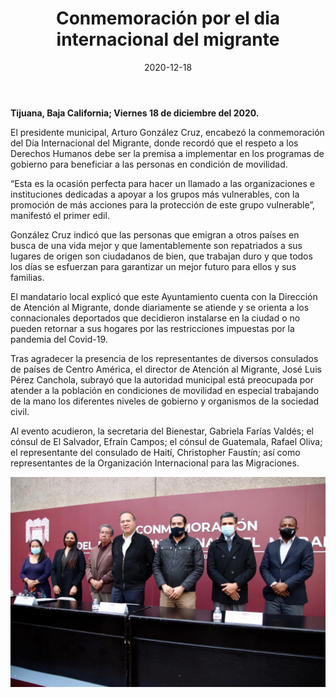 ﻿---
layout: blog
title:  "Conmemoración por el dia internacional del migrante"
date:   2020-12-18
categories: tijuana
permalink: /:categories/:title:output_ext
image: /img/cnr/2020-12-18-conmemoracion.jpeg
alt: "Conmemoración por el dia internacional del migrante"
autor: 
---
 
**Tijuana, Baja California; Viernes 18 de diciembre del 2020.**


El presidente municipal, Arturo González Cruz, encabezó la conmemoración del Día Internacional del Migrante, donde recordó que el respeto a los Derechos Humanos debe ser la premisa a implementar en los programas de gobierno para beneficiar a las personas en condición de movilidad. 


“Esta es la ocasión perfecta para hacer un llamado a las organizaciones e instituciones dedicadas a apoyar a los grupos más vulnerables, con la promoción de más acciones para la protección de este grupo vulnerable”, manifestó el primer edil. 


González Cruz indicó que las personas que emigran a otros países en busca de una vida mejor y que lamentablemente son repatriados a sus lugares de origen son ciudadanos de bien, que trabajan duro y que todos los días se esfuerzan para garantizar un mejor futuro para ellos y sus familias.


El mandatario local explicó que este Ayuntamiento cuenta con la Dirección de Atención al Migrante, donde diariamente se atiende y se orienta a los connacionales deportados que decidieron instalarse en la ciudad o no pueden retornar a sus hogares por las restricciones impuestas por la pandemia del Covid-19. 


Tras agradecer la presencia de los representantes de diversos consulados de países de Centro América,  el director de Atención al Migrante, José Luis Pérez Canchola, subrayó que la autoridad municipal está preocupada por atender a la población en condiciones de movilidad en especial trabajando de la mano los diferentes niveles de gobierno y  organismos de la sociedad civil. 


Al evento acudieron, la secretaria del Bienestar, Gabriela Farías Valdés; el cónsul de El Salvador, Efraín Campos; el cónsul de Guatemala, Rafael Oliva; el representante del consulado de Haití, Christopher Faustín; así como representantes de la Organización Internacional para las Migraciones.

<div id="carouselExampleSlidesOnly" class="carousel slide" data-ride="carousel">
  <div class="carousel-inner">
    <div class="carousel-item active">
       <img class="d-block w-100" src="/img/cnr/2020-12-18-conmemoracion.jpeg" loading="lazy"  alt="Conmemoración por el dia internacional del migrante">
    </div>
  </div>
</div>
